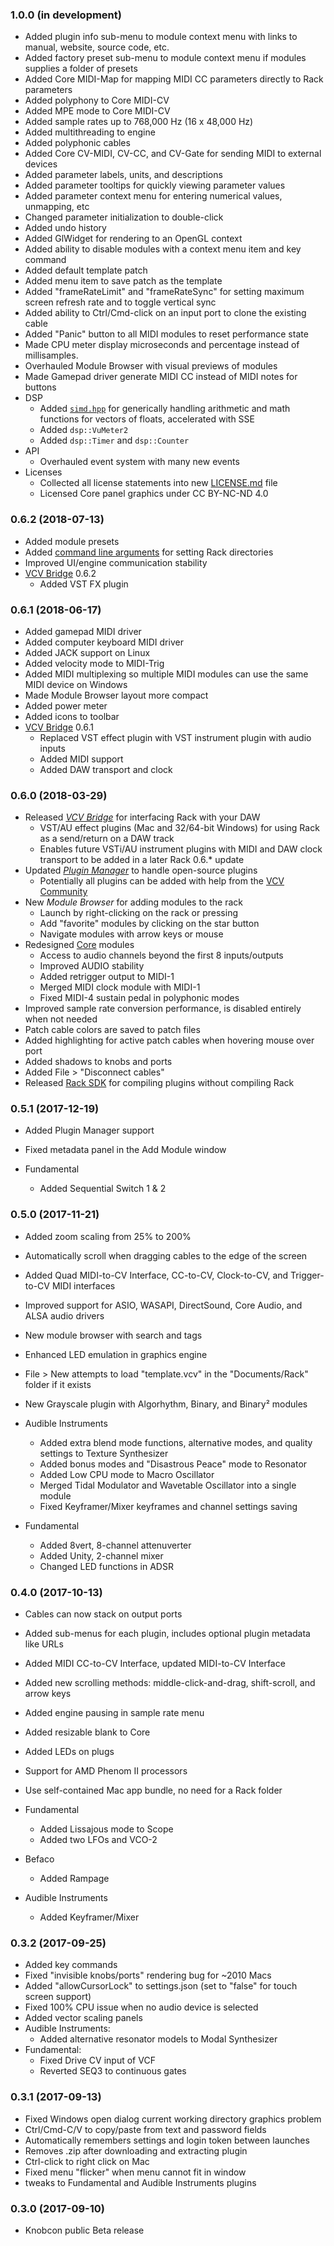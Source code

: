 
### 1.0.0 (in development)

- Added plugin info sub-menu to module context menu with links to manual, website, source code, etc.
- Added factory preset sub-menu to module context menu if modules supplies a folder of presets
- Added Core MIDI-Map for mapping MIDI CC parameters directly to Rack parameters
- Added polyphony to Core MIDI-CV
- Added MPE mode to Core MIDI-CV
- Added sample rates up to 768,000 Hz (16 x 48,000 Hz)
- Added multithreading to engine
- Added polyphonic cables
- Added Core CV-MIDI, CV-CC, and CV-Gate for sending MIDI to external devices
- Added parameter labels, units, and descriptions
- Added parameter tooltips for quickly viewing parameter values
- Added parameter context menu for entering numerical values, unmapping, etc
- Changed parameter initialization to double-click
- Added undo history
- Added GlWidget for rendering to an OpenGL context
- Added ability to disable modules with a context menu item and key command
- Added default template patch
- Added menu item to save patch as the template
- Added "frameRateLimit" and "frameRateSync" for setting maximum screen refresh rate and to toggle vertical sync
- Added ability to Ctrl/Cmd-click on an input port to clone the existing cable
- Added "Panic" button to all MIDI modules to reset performance state
- Made CPU meter display microseconds and percentage instead of millisamples.
- Overhauled Module Browser with visual previews of modules
- Made Gamepad driver generate MIDI CC instead of MIDI notes for buttons
- DSP
	- Added [`simd.hpp`](include/dsp/simd.hpp) for generically handling arithmetic and math functions for vectors of floats, accelerated with SSE
	- Added `dsp::VuMeter2`
	- Added `dsp::Timer` and `dsp::Counter`
- API
	- Overhauled event system with many new events
- Licenses
	- Collected all license statements into new [LICENSE.md](LICENSE.md) file
	- Licensed Core panel graphics under CC BY-NC-ND 4.0

### 0.6.2 (2018-07-13)

- Added module presets
- Added [command line arguments](https://vcvrack.com/manual/Installing.html#command-line-usage) for setting Rack directories
- Improved UI/engine communication stability
- [VCV Bridge](https://vcvrack.com/manual/Bridge.html) 0.6.2
	- Added VST FX plugin

### 0.6.1 (2018-06-17)

- Added gamepad MIDI driver
- Added computer keyboard MIDI driver
- Added JACK support on Linux
- Added velocity mode to MIDI-Trig
- Added MIDI multiplexing so multiple MIDI modules can use the same MIDI device on Windows
- Made Module Browser layout more compact
- Added power meter
- Added icons to toolbar
- [VCV Bridge](https://vcvrack.com/manual/Bridge.html) 0.6.1
	- Replaced VST effect plugin with VST instrument plugin with audio inputs
	- Added MIDI support
	- Added DAW transport and clock

### 0.6.0 (2018-03-29)

- Released [*VCV Bridge*](https://vcvrack.com/manual/Bridge.html) for interfacing Rack with your DAW
	- VST/AU effect plugins (Mac and 32/64-bit Windows) for using Rack as a send/return on a DAW track
	- Enables future VSTi/AU instrument plugins with MIDI and DAW clock transport to be added in a later Rack 0.6.* update
- Updated [*Plugin Manager*](https://vcvrack.com/plugins.html) to handle open-source plugins
	- Potentially all plugins can be added with help from the [VCV Community](https://github.com/VCVRack/community/issues/248)
- New *Module Browser* for adding modules to the rack
	- Launch by right-clicking on the rack or pressing <enter>
	- Add "favorite" modules by clicking on the star button
	- Navigate modules with arrow keys or mouse
- Redesigned [Core](https://vcvrack.com/manual/Core.html) modules
	- Access to audio channels beyond the first 8 inputs/outputs
	- Improved AUDIO stability
	- Added retrigger output to MIDI-1
	- Merged MIDI clock module with MIDI-1
	- Fixed MIDI-4 sustain pedal in polyphonic modes
- Improved sample rate conversion performance, is disabled entirely when not needed
- Patch cable colors are saved to patch files
- Added highlighting for active patch cables when hovering mouse over port
- Added shadows to knobs and ports
- Added File > "Disconnect cables"
- Released [Rack SDK](https://github.com/VCVRack/Rack/issues/258#issuecomment-376293898) for compiling plugins without compiling Rack


### 0.5.1 (2017-12-19)

- Added Plugin Manager support
- Fixed metadata panel in the Add Module window

- Fundamental
	- Added Sequential Switch 1 & 2


### 0.5.0 (2017-11-21)

- Added zoom scaling from 25% to 200%
- Automatically scroll when dragging cables to the edge of the screen
- Added Quad MIDI-to-CV Interface, CC-to-CV, Clock-to-CV, and Trigger-to-CV MIDI interfaces
- Improved support for ASIO, WASAPI, DirectSound, Core Audio, and ALSA audio drivers
- New module browser with search and tags
- Enhanced LED emulation in graphics engine
- File > New attempts to load "template.vcv" in the "Documents/Rack" folder if it exists

- New Grayscale plugin with Algorhythm, Binary, and Binary² modules

- Audible Instruments
	- Added extra blend mode functions, alternative modes, and quality settings to Texture Synthesizer
	- Added bonus modes and "Disastrous Peace" mode to Resonator
	- Added Low CPU mode to Macro Oscillator
	- Merged Tidal Modulator and Wavetable Oscillator into a single module
	- Fixed Keyframer/Mixer keyframes and channel settings saving

- Fundamental
	- Added 8vert, 8-channel attenuverter
	- Added Unity, 2-channel mixer
	- Changed LED functions in ADSR


### 0.4.0 (2017-10-13)

- Cables can now stack on output ports
- Added sub-menus for each plugin, includes optional plugin metadata like URLs
- Added MIDI CC-to-CV Interface, updated MIDI-to-CV Interface
- Added new scrolling methods: middle-click-and-drag, shift-scroll, and arrow keys
- Added engine pausing in sample rate menu
- Added resizable blank to Core
- Added LEDs on plugs
- Support for AMD Phenom II processors
- Use self-contained Mac app bundle, no need for a Rack folder

- Fundamental
	- Added Lissajous mode to Scope
	- Added two LFOs and VCO-2

- Befaco
	- Added Rampage

- Audible Instruments
	- Added Keyframer/Mixer


### 0.3.2 (2017-09-25)

- Added key commands
- Fixed "invisible knobs/ports" rendering bug for ~2010 Macs
- Added "allowCursorLock" to settings.json (set to "false" for touch screen support)
- Fixed 100% CPU issue when no audio device is selected
- Added vector scaling panels
- Audible Instruments:
	- Added alternative resonator models to Modal Synthesizer
- Fundamental:
	- Fixed Drive CV input of VCF
	- Reverted SEQ3 to continuous gates


### 0.3.1 (2017-09-13)

- Fixed Windows open dialog current working directory graphics problem
- Ctrl/Cmd-C/V to copy/paste from text and password fields
- Automatically remembers settings and login token between launches
- Removes .zip after downloading and extracting plugin
- Ctrl-click to right click on Mac
- Fixed menu "flicker" when menu cannot fit in window
- tweaks to Fundamental and Audible Instruments plugins


### 0.3.0 (2017-09-10)

- Knobcon public Beta release
